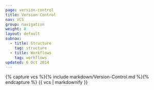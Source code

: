 ```yaml
---
page: version-control
title: Version Control
nav: VCS
group: navigation
weight: 8
layout: default
subnav:
  - title: Structure
    tag: structure
  - title: Workflows
    tag: workflows
updated: 6 Oct 2014
---
```


<div class="docs-section">
		{% capture vcs %}{% include markdown/Version-Control.md %}{% endcapture %}
		{{ vcs | markdownify }}
</div>
